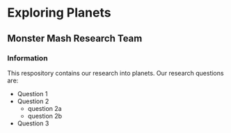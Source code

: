 # Exploring Planets

## Monster Mash Research Team

### Information

This respository contains our research into planets. Our research questions are:
* Question 1
* Question 2
  - question 2a
  - question 2b
* Question 3

